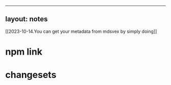 
---
layout: notes
---

[[2023-10-14.You can get your metadata from mdsvex by simply doing]]

# npm link

# changesets